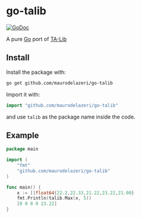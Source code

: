 # go-talib

[![GoDoc](http://godoc.org/github.com/maurodelazeri/go-talib?status.svg)](http://godoc.org/github.com/maurodelazeri/go-talib) 

A pure [Go](http://golang.org/) port of [TA-Lib](http://ta-lib.org)

## Install

Install the package with:

```bash
go get github.com/maurodelazeri/go-talib
```

Import it with:

```go
import "github.com/maurodelazeri/go-talib"
```

and use `talib` as the package name inside the code.

## Example

```go
package main

import (
	"fmt"
	"github.com/maurodelazeri/go-talib"
)

func main() {
	x := []float64{22.2,22.33,21.22,23.22,21.00}
	fmt.Println(talib.Max(x, 5))
	[0 0 0 0 23.22]
}
```
